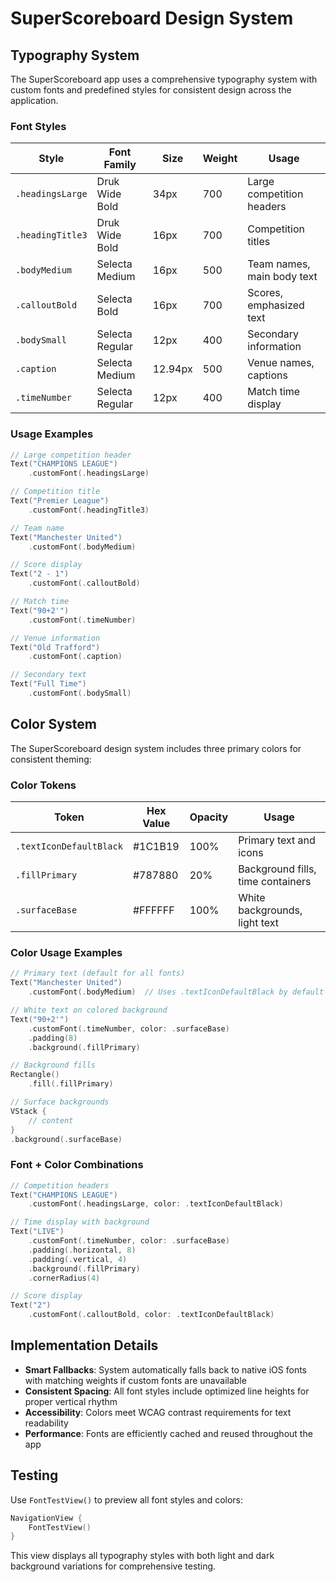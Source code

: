 # SuperScoreboard Design System

## Typography System

The SuperScoreboard app uses a comprehensive typography system with custom fonts and predefined styles for consistent design across the application.

### Font Styles

| Style | Font Family | Size | Weight | Usage |
|-------|-------------|------|---------|-------|
| `.headingsLarge` | Druk Wide Bold | 34px | 700 | Large competition headers |
| `.headingTitle3` | Druk Wide Bold | 16px | 700 | Competition titles |
| `.bodyMedium` | Selecta Medium | 16px | 500 | Team names, main body text |
| `.calloutBold` | Selecta Bold | 16px | 700 | Scores, emphasized text |
| `.bodySmall` | Selecta Regular | 12px | 400 | Secondary information |
| `.caption` | Selecta Medium | 12.94px | 500 | Venue names, captions |
| `.timeNumber` | Selecta Regular | 12px | 400 | Match time display |

### Usage Examples

```swift
// Large competition header
Text("CHAMPIONS LEAGUE")
    .customFont(.headingsLarge)

// Competition title
Text("Premier League")
    .customFont(.headingTitle3)

// Team name
Text("Manchester United")
    .customFont(.bodyMedium)

// Score display
Text("2 - 1")
    .customFont(.calloutBold)

// Match time
Text("90+2'")
    .customFont(.timeNumber)

// Venue information
Text("Old Trafford")
    .customFont(.caption)

// Secondary text
Text("Full Time")
    .customFont(.bodySmall)
```

## Color System

The SuperScoreboard design system includes three primary colors for consistent theming:

### Color Tokens

| Token | Hex Value | Opacity | Usage |
|-------|-----------|---------|-------|
| `.textIconDefaultBlack` | #1C1B19 | 100% | Primary text and icons |
| `.fillPrimary` | #787880 | 20% | Background fills, time containers |
| `.surfaceBase` | #FFFFFF | 100% | White backgrounds, light text |

### Color Usage Examples

```swift
// Primary text (default for all fonts)
Text("Manchester United")
    .customFont(.bodyMedium)  // Uses .textIconDefaultBlack by default

// White text on colored background
Text("90+2'")
    .customFont(.timeNumber, color: .surfaceBase)
    .padding(8)
    .background(.fillPrimary)

// Background fills
Rectangle()
    .fill(.fillPrimary)

// Surface backgrounds
VStack {
    // content
}
.background(.surfaceBase)
```

### Font + Color Combinations

```swift
// Competition headers
Text("CHAMPIONS LEAGUE")
    .customFont(.headingsLarge, color: .textIconDefaultBlack)

// Time display with background
Text("LIVE")
    .customFont(.timeNumber, color: .surfaceBase)
    .padding(.horizontal, 8)
    .padding(.vertical, 4)
    .background(.fillPrimary)
    .cornerRadius(4)

// Score display
Text("2")
    .customFont(.calloutBold, color: .textIconDefaultBlack)
```

## Implementation Details

- **Smart Fallbacks**: System automatically falls back to native iOS fonts with matching weights if custom fonts are unavailable
- **Consistent Spacing**: All font styles include optimized line heights for proper vertical rhythm
- **Accessibility**: Colors meet WCAG contrast requirements for text readability
- **Performance**: Fonts are efficiently cached and reused throughout the app

## Testing

Use `FontTestView()` to preview all font styles and colors:

```swift
NavigationView {
    FontTestView()
}
```

This view displays all typography styles with both light and dark background variations for comprehensive testing.